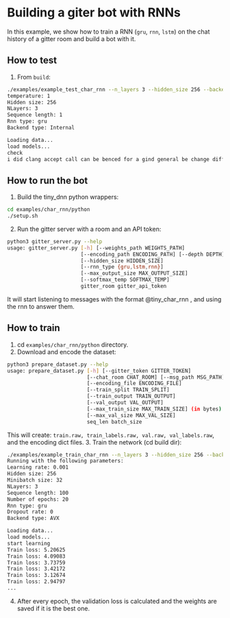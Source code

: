 # Building a giter bot with RNNs
In this example, we show how to train a RNN (`gru`, `rnn`, `lstm`) on the chat history of a gitter room and build a bot with it.

## How to test
1. From `build`:
```bash
./examples/example_test_char_rnn --n_layers 3 --hidden_size 256 --backend_type internal --rnn_type gru --seq_len 1 --temperature 0.5
temperature: 1
Hidden size: 256
NLayers: 3
Sequence length: 1
Rnn type: gru
Backend type: Internal

Loading data...
load models...
check 
i did clang accept call can be benced for a gind general be change diff cecmfd .
```

## How to run the bot
1. Build the tiny_dnn python wrappers:
```bash
cd examples/char_rnn/python
./setup.sh
```

2. Run the gitter server with a room and an API token:
```bash
python3 gitter_server.py --help
usage: gitter_server.py [-h] [--weights_path WEIGHTS_PATH]
                        [--encoding_path ENCODING_PATH] [--depth DEPTH]
                        [--hidden_size HIDDEN_SIZE]
                        [--rnn_type {gru,lstm,rnn}]
                        [--max_output_size MAX_OUTPUT_SIZE]
                        [--softmax_temp SOFTMAX_TEMP]
                        gitter_room gitter_api_token
```
It will start listening to messages with the format @tiny_char_rnn <message>, and using the rnn to answer them.

## How to train
1. cd `examples/char_rnn/python` directory.
2. Download and encode the dataset:
```bash
python3 prepare_dataset.py --help
usage: prepare_dataset.py [-h] [--gitter_token GITTER_TOKEN]
                          [--chat_room CHAT_ROOM] [--msg_path MSG_PATH]
                          [--encoding_file ENCODING_FILE]
                          [--train_split TRAIN_SPLIT]
                          [--train_output TRAIN_OUTPUT]
                          [--val_output VAL_OUTPUT]
                          [--max_train_size MAX_TRAIN_SIZE] (in bytes)
                          [--max_val_size MAX_VAL_SIZE]
                          seq_len batch_size

```
This will create: `train.raw, train_labels.raw, val.raw, val_labels.raw`, and the encoding dict files.
3. Train the network (cd build dir):
```bash
./examples/example_train_char_rnn --n_layers 3 --hidden_size 256 --backend_type internal --rnn_type gru --seq_len 100
Running with the following parameters:
Learning rate: 0.001
Hidden size: 256
Minibatch size: 32
NLayers: 3
Sequence length: 100
Number of epochs: 20
Rnn type: gru
Dropout rate: 0
Backend type: AVX

Loading data...
load models...
start learning
Train loss: 5.20625
Train loss: 4.09083
Train loss: 3.73759
Train loss: 3.42172
Train loss: 3.12674
Train loss: 2.94797
...
```

4. After every epoch, the validation loss is calculated and the weights are saved if it is the best one.
